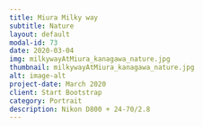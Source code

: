 ```yaml
---
title: Miura Milky way
subtitle: Nature
layout: default
modal-id: 73
date: 2020-03-04
img: milkywayAtMiura_kanagawa_nature.jpg
thumbnail: milkywayAtMiura_kanagawa_nature.jpg
alt: image-alt
project-date: March 2020
client: Start Bootstrap
category: Portrait
description: Nikon D800 + 24-70/2.8
---
```

